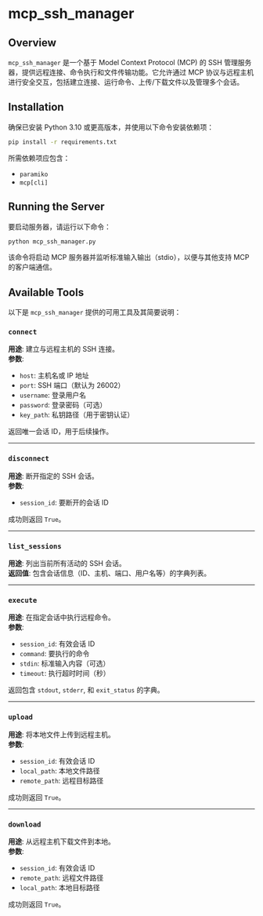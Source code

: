 # mcp_ssh_manager

## Overview

`mcp_ssh_manager` 是一个基于 Model Context Protocol (MCP) 的 SSH 管理服务器，提供远程连接、命令执行和文件传输功能。它允许通过 MCP 协议与远程主机进行安全交互，包括建立连接、运行命令、上传/下载文件以及管理多个会话。

## Installation

确保已安装 Python 3.10 或更高版本，并使用以下命令安装依赖项：

```bash
pip install -r requirements.txt
```

所需依赖项应包含：
- `paramiko`
- `mcp[cli]`

## Running the Server

要启动服务器，请运行以下命令：

```bash
python mcp_ssh_manager.py
```

该命令将启动 MCP 服务器并监听标准输入输出（stdio），以便与其他支持 MCP 的客户端通信。

## Available Tools

以下是 `mcp_ssh_manager` 提供的可用工具及其简要说明：

### `connect`

**用途**: 建立与远程主机的 SSH 连接。  
**参数**:  
- `host`: 主机名或 IP 地址  
- `port`: SSH 端口（默认为 26002）  
- `username`: 登录用户名  
- `password`: 登录密码（可选）  
- `key_path`: 私钥路径（用于密钥认证）  

返回唯一会话 ID，用于后续操作。

---

### `disconnect`

**用途**: 断开指定的 SSH 会话。  
**参数**:  
- `session_id`: 要断开的会话 ID  

成功则返回 `True`。

---

### `list_sessions`

**用途**: 列出当前所有活动的 SSH 会话。  
**返回值**: 包含会话信息（ID、主机、端口、用户名等）的字典列表。

---

### `execute`

**用途**: 在指定会话中执行远程命令。  
**参数**:  
- `session_id`: 有效会话 ID  
- `command`: 要执行的命令  
- `stdin`: 标准输入内容（可选）  
- `timeout`: 执行超时时间（秒）  

返回包含 `stdout`, `stderr`, 和 `exit_status` 的字典。

---

### `upload`

**用途**: 将本地文件上传到远程主机。  
**参数**:  
- `session_id`: 有效会话 ID  
- `local_path`: 本地文件路径  
- `remote_path`: 远程目标路径  

成功则返回 `True`。

---

### `download`

**用途**: 从远程主机下载文件到本地。  
**参数**:  
- `session_id`: 有效会话 ID  
- `remote_path`: 远程文件路径  
- `local_path`: 本地目标路径  

成功则返回 `True`。